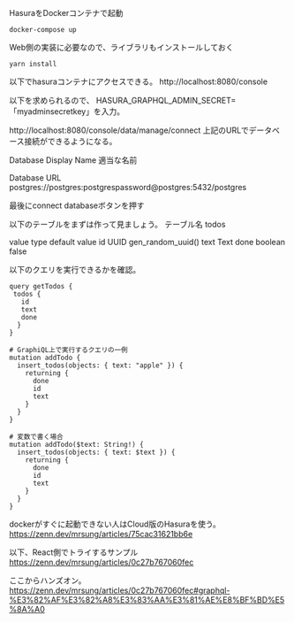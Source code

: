 HasuraをDockerコンテナで起動
```
docker-compose up
```

Web側の実装に必要なので、ライブラリもインストールしておく
```
yarn install
```

以下でhasuraコンテナにアクセスできる。
http://localhost:8080/console

以下を求められるので、
HASURA_GRAPHQL_ADMIN_SECRET=「myadminsecretkey」を入力。

http://localhost:8080/console/data/manage/connect
上記のURLでデータベース接続ができるようになる。

Database Display Name
適当な名前

Database URL
postgres://postgres:postgrespassword@postgres:5432/postgres

最後にconnect databaseボタンを押す

以下のテーブルをまずは作って見ましょう。
テーブル名 todos

value	type	default value
id	UUID	gen_random_uuid()
text	Text
done	boolean	false

以下のクエリを実行できるかを確認。
```
query getTodos {
 todos {
   id
   text
   done
  }
}
```

```
# GraphiQL上で実行するクエリの一例
mutation addTodo {
  insert_todos(objects: { text: "apple" }) {
    returning {
      done
      id
      text
    }
  }
}

# 変数で書く場合
mutation addTodo($text: String!) {
  insert_todos(objects: { text: $text }) {
    returning {
      done
      id
      text
    }
  }
}
```

dockerがすぐに起動できない人はCloud版のHasuraを使う。
https://zenn.dev/mrsung/articles/75cac31621bb6e

以下、React側でトライするサンプル
https://zenn.dev/mrsung/articles/0c27b767060fec

ここからハンズオン。
https://zenn.dev/mrsung/articles/0c27b767060fec#graphql-%E3%82%AF%E3%82%A8%E3%83%AA%E3%81%AE%E8%BF%BD%E5%8A%A0